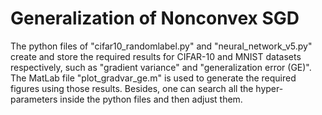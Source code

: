 # Generalization of Nonconvex SGD
The python files of "cifar10_randomlabel.py" and "neural_network_v5.py" create and store the required results for CIFAR-10 and MNIST datasets respectively, such as "gradient variance" and "generalization error (GE)". The MatLab file "plot_gradvar_ge.m" is used to generate the required figures using those results. Besides, one can search all the hyper-parameters inside the python files and then adjust them.
